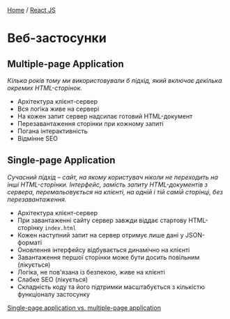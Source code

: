 [Home](../../README.md) / [React JS](../README_REACT.md)

# Веб-застосунки

## Multiple-page Application

*Кілька років тому ми використовували б підхід, який включає декілька окремих HTML-сторінок.*

* Архітектура клієнт-сервер
* Вся логіка живе на сервері
* На кожен запит сервер надсилає готовий HTML-документ
* Перезавантаження сторінки при кожному запиті
* Погана інтерактивність
* Відмінне SEO

## Single-page Application

*Сучасний підхід – сайт, на якому користувач ніколи не переходить на інші HTML-сторінки. Інтерфейс, замість запиту HTML-документів з сервера, перемальовується на клієнті, на одній і тій самій сторінці, без перезавантаження.*

* Архітектура клієнт-сервер
* При завантаженні сайту сервер завжди віддає стартову HTML-сторінку `index.html`
* Кожен наступний запит на сервер отримує лише дані у JSON-форматі
* Оновлення інтерфейсу відбувається динамічно на клієнті
* Завантаження першої сторінки може бути досить повільним (лікується)
* Логіка, не пов'язана із безпекою, живе на клієнті
* Слабке SEO (лікується)
* Складність коду та його підтримки масштабується з кількістю функціоналу застосунку

[Single-page application vs. multiple-page application](https://medium.com/@NeotericEU/single-page-application-vs-multiple-page-application-2591588efe58)